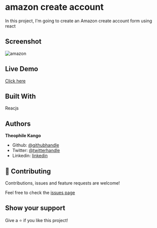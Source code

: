 # amazon create account

In this project, I'm going to create an Amazon create account form using react

## Screenshot

![amazon](https://user-images.githubusercontent.com/49276315/126050851-e21d4de9-e77a-4539-ac2f-d72aa1d9bfe1.png)

## Live Demo

[Click here](amazon-create-account.netlify.app/)

## Built With

Reacjs

## Authors

**Theophile Kango**

- Github: [@githubhandle](https://github.com/Theophile-Kango)
- Twitter: [@twitterhandle](https://twitter.com/Theophadh)
- Linkedin: [linkedin](https://www.linkedin.com/in/theophile-kango)

## 🤝 Contributing

Contributions, issues and feature requests are welcome!

Feel free to check the [issues page](https://github.com/Theophile-Kango/amazon-create-account/issues)

## Show your support

Give a ⭐️ if you like this project!
